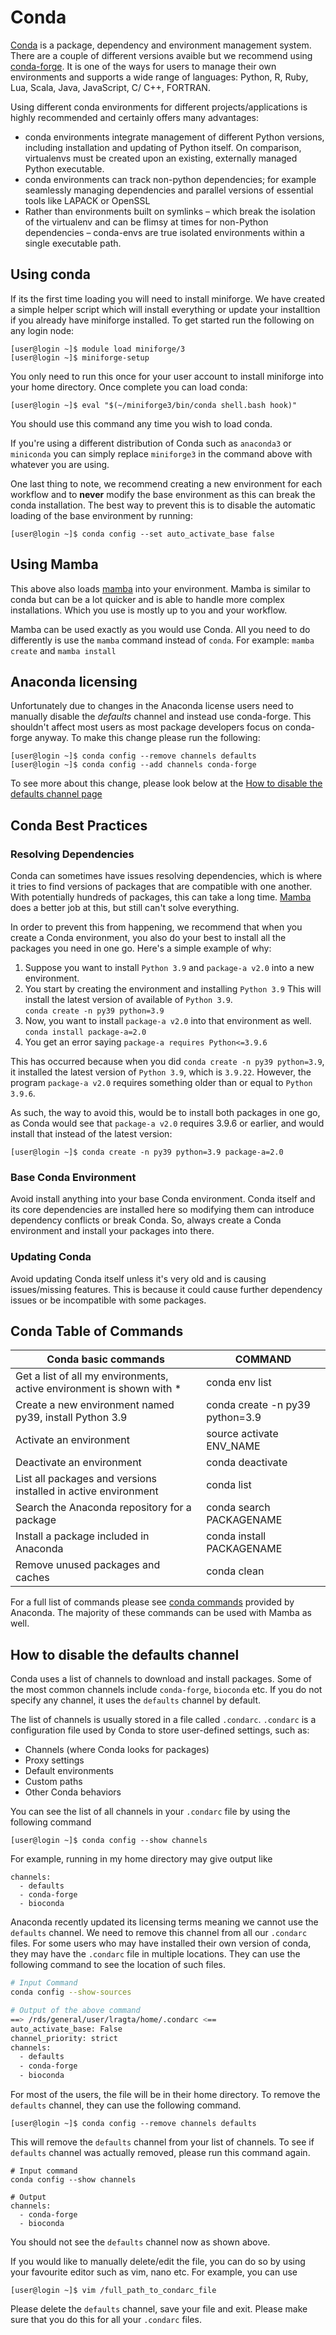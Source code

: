 # Conda

[Conda](https://docs.conda.io/en/latest/index.html) is a package, dependency and environment management system. There are a couple of different versions avaible but we recommend using [conda-forge](https://conda-forge.org/download/). It is one of the ways for users to manage their own environments and supports a wide range of languages: Python, R, Ruby, Lua, Scala, Java, JavaScript, C/ C++, FORTRAN.

Using different conda environments for different projects/applications is highly recommended and certainly offers many advantages:

* conda environments integrate management of different Python versions, including installation and updating of Python itself. On comparison, virtualenvs must be created upon an existing, externally managed Python executable.
* conda environments can track non-python dependencies; for example seamlessly managing dependencies and parallel versions of essential tools like LAPACK or OpenSSL
* Rather than environments built on symlinks – which break the isolation of the virtualenv and can be flimsy at times for non-Python dependencies – conda-envs are true isolated environments within a single executable path.


## Using conda
If its the first time loading you will need to install miniforge. We have created a simple helper script which will install everything or update your installtion if you already have miniforge installed. To get started run the following on any login node:

```console
[user@login ~]$ module load miniforge/3
[user@login ~]$ miniforge-setup
```

You only need to run this once for your user account to install miniforge into your home directory. Once complete you can load conda:

```console
[user@login ~]$ eval "$(~/miniforge3/bin/conda shell.bash hook)"
```

You should use this command any time you wish to load conda. 

If you're using a different distribution of Conda such as `anaconda3` or `miniconda` you can simply replace `miniforge3` in the command above with whatever you are using.

One last thing to note, we recommend creating a new environment for each workflow and to **never** modify the base environment as this can break the conda installation. The best way to prevent this is to disable the automatic loading of the base environment by running:

```console
[user@login ~]$ conda config --set auto_activate_base false
```

## Using Mamba

This above also loads [mamba](https://mamba.readthedocs.io/en/latest/user_guide/mamba.html) into your environment. Mamba is similar to conda but can be a lot quicker and is able to handle more complex installations. Which you use is mostly up to you and your workflow. 

Mamba can be used exactly as you would use Conda. All you need to do differently is use the `mamba` command instead of `conda`. For example: `mamba create` and `mamba install`

## Anaconda licensing

Unfortunately due to changes in the Anaconda license users need to manually disable the *defaults* channel and instead use conda-forge. This shouldn't affect most users as most package developers focus on conda-forge anyway. To make this change please run the following:

```console
[user@login ~]$ conda config --remove channels defaults
[user@login ~]$ conda config --add channels conda-forge
```
To see more about this change, please look below at the [How to disable the defaults channel page](#how-to-disable-the-defaults-channel)

## Conda Best Practices

### Resolving Dependencies
Conda can sometimes have issues resolving dependencies, which is where it tries to find versions of packages that are compatible with one another. With potentially hundreds of packages, this can take a long time. [Mamba](#using-mamba) does a better job at this, but still can't solve everything.

In order to prevent this from happening, we recommend that when you create a Conda environment, you also do your best to install all the packages you need in one go. Here's a simple example of why:

1. Suppose you want to install `Python 3.9` and `package-a v2.0` into a new environment.
1. You start by creating the environment and installing `Python 3.9` This will install the latest version of available of `Python 3.9`. <br /> `conda create -n py39 python=3.9`
1. Now, you want to install `package-a v2.0` into that environment as well. <br /> `conda install package-a=2.0`
1. You get an error saying `package-a requires Python<=3.9.6`

This has occurred because when you did `conda create -n py39 python=3.9`, it installed the latest version of `Python 3.9`, which is `3.9.22`. However, the program `package-a v2.0` requires something older than or equal to `Python 3.9.6`.

As such, the way to avoid this, would be to install both packages in one go, as Conda would see that `package-a v2.0` requires 3.9.6 or earlier, and would install that instead of the latest version:

```console
[user@login ~]$ conda create -n py39 python=3.9 package-a=2.0
```
### Base Conda Environment

Avoid install anything into your base Conda environment. Conda itself and its core dependencies are installed here so modifying them can introduce dependency conflicts or break Conda. So, always create a Conda environment and install your packages into there.

### Updating Conda

Avoid updating Conda itself unless it's very old and is causing issues/missing features. This is because it could cause further dependency issues or be incompatible with some packages.

## Conda Table of Commands

| Conda basic commands | COMMAND |
| -------------------- | ------- |
| Get a list of all my environments, active environment is shown with * | conda env list |
| Create a new environment named py39, install Python 3.9 | conda create -n py39 python=3.9 |
| Activate an environment | source activate ENV_NAME |
| Deactivate an environment | conda deactivate |
| List all packages and versions installed in active environment | conda list |
| Search the Anaconda repository for a package | conda search PACKAGENAME |
| Install a package included in Anaconda | conda install PACKAGENAME |
| Remove unused packages and caches | conda clean |

For a full list of commands please see [conda commands](https://docs.conda.io/projects/conda/en/stable/commands/index.html) provided by Anaconda.
The majority of these commands can be used with Mamba as well.

## How to disable the defaults channel

Conda uses a list of channels to download and install packages. Some of the most common channels include `conda-forge`, `bioconda` etc. If you do not specify any channel, it uses the `defaults` channel by default.

The list of channels is usually stored in a file called `.condarc`. `.condarc` is a configuration file used by Conda to store user-defined settings, such as:

* Channels (where Conda looks for packages)
* Proxy settings
* Default environments
* Custom paths
* Other Conda behaviors

You can see the list of all channels in your `.condarc` file by using the following command

```console
[user@login ~]$ conda config --show channels
```

For example, running in my home directory may give output like

```console
channels:
  - defaults
  - conda-forge
  - bioconda
```

Anaconda recently updated its licensing terms meaning we cannot use the `defaults` channel. We need to remove this channel from all our `.condarc` files. For some users who may have installed their own version of conda, they may have the `.condarc` file in multiple locations. They can use the following command to see the location of such files.

```bash
# Input Command
conda config --show-sources

# Output of the above command
==> /rds/general/user/lragta/home/.condarc <==
auto_activate_base: False
channel_priority: strict
channels:
  - defaults
  - conda-forge
  - bioconda

```

For most of the users, the file will be in their home directory. To remove the `defaults` channel, they can use the following command.

```console
[user@login ~]$ conda config --remove channels defaults
```

This will remove the `defaults` channel from your list of channels. To see if `defaults` channel was actually removed, please run this command again.

```console
# Input command
conda config --show channels

# Output
channels:
  - conda-forge
  - bioconda
```

You should not see the `defaults` channel now as shown above.

If you would like to manually delete/edit the file, you can do so by using your favourite editor such as vim, nano etc. For example, you can use

```console
[user@login ~]$ vim /full_path_to_condarc_file
```

Please delete the `defaults` channel, save your file and exit. Please make sure that you do this for all your `.condarc` files.
